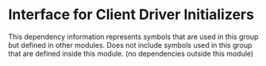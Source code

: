 
# Interface for Client Driver Initializers
This dependency information represents symbols that are used in this group but defined in other modules.  Does not include symbols used in this group that are defined inside this module.
(no dependencies outside this module)
